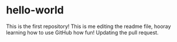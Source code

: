 # hello-world
This is the first repository!
This is me editing the readme file, hooray learning how to use GitHub how fun!
Updating the pull request.
